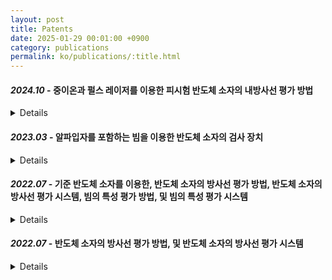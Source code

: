 ```yaml
---
layout: post
title: Patents
date: 2025-01-29 00:01:00 +0900
category: publications
permalink: ko/publications/:title.html
---
```

<!-- Font Awesome 스타일시트 포함 (문서 상단에 한 번만 삽입) -->
<link rel="stylesheet" href="https://cdnjs.cloudflare.com/ajax/libs/font-awesome/6.4.0/css/all.min.css">

<!-- 콘텐츠 항목 -->
#### *2024.10* - 중이온과 펄스 레이저를 이용한 피시험 반도체 소자의 내방사선 평가 방법  <a href="https://doi.org/10.8080/1020240151268" target="_blank"><i class="fas fa-link hover-icon" style="color:#1d78ff; margin-left:8px;"></i></a>
<details class="clickable-summary"> 

 본 발명에 따른 피시험 반도체 소자의 내방사선 평가 방법은, 피시험 반도체 소자를 중이온 장비에 제공하여 베이스 구간의 선형에너지전달(LET, linear energy transfer) 값에 따른 상기 피시험 반도체 소자의 단면적(cross section, σ) 값을 측정하는 단계, 상기 피시험 반도체 소자를 펄스 레이저 장비에 제공하고, 레이저 에너지 값에 따른 상기 피시험 반도체 소자의 단면적 값을 측정하는 단계, 및 상기 펄스 레이저 장비에 제공된 상기 레이저 에너지 값을 상기 선형에너지전달 값으로 변환시켜, 상기 베이스 구간을 제외한 나머지 구간의 선형에너지전달 값에 따른 상기 피시험 반도체 소자의 단면적 값을 유추하는 단계를 포함할 수 있다.
<br/> <!-- 한줄 띄기 -->
</details>

#### *2023.03* - 알파입자를 포함하는 빔을 이용한 반도체 소자의 검사 장치  <a href="https://doi.org/10.8080/1020220036992" target="_blank"><i class="fas fa-link hover-icon" style="color:#1d78ff; margin-left:8px;"></i></a>
<details class="clickable-summary"> 

반도체 소자의 검사 장치가 제공된다. 피시험 반도체 소자가 배치되는 스테이지, 상기 스테이지 상에 배치되어, 상기 피시험 반도체 소자로, 알파입자를 포함하는 빔을 조사하는 알파입자 선원, 및 상기 스테이지와 인접하게 배치되어, 상기 알파입자 선원에서 조사되는 상기 빔의 조사 각도를 제어하는 빔 제어부를 포함하는 반도체 소자의 검사 장치에 있어서, 상기 알파입자 선원에서 조사되는 상기 빔의 조사 각도를 정밀하게 제어할 수 있어, 상기 피시험 반도체 소자에 대한 검사가 용이하게 수행될 수 있다.
<br/> <!-- 한줄 띄기 -->
</details>

#### *2022.07* - 기준 반도체 소자를 이용한, 반도체 소자의 방사선 평가 방법, 반도체 소자의 방사선 평가 시스템, 빔의 특성 평가 방법, 및 빔의 특성 평가 시스템 <a href="https://doi.org/10.8080/1020210185197" target="_blank"><i class="fas fa-link hover-icon" style="color:#1d78ff; margin-left:8px;"></i></a>
<details class="clickable-summary"> 

반도체 소자의 방사선 평가 방법이 제공된다. 상기 반도체 소자의 평가 방법은, 테스트 보드를 준비하는 단계, 상기 테스트 보드의 테스트 영역 내에, 기준 피시험 반도체 소자 및 비기준 피시험 반도체 소자를 포함하는 복수의 피시험 반도체 소자를 배치하는 단계, 상기 테스트 보드의 상기 테스트 영역으로, 방사선 테스트 빔을 조사하여, 상기 테스트 빔에 의한 복수의 상기 피시험 반도체 소자의 에러 값을 측정하는 단계, 상기 기준 피시험 반도체 소자의 기준 에러 값 및 상기 기준 피시험 반도체 소자의 측정된 에러 값을 이용하여, 에러 보정 값을 계산하는 단계, 및 상기 에러 보정 값을 이용하여 상기 비기준 피시험 반도체 소자의 측정된 에러 값으로부터, 상기 비기준 피시험 반도체 소자의 기준 에러 값을 계산하는 단계를 포함할 수 있다. 또한, 빔 특성 제어보드를 이용한 피시험 반도체 소자의 민감 영역, 에너지별 에러 단면도, 및 브래그 피크 위치 정보를 구할 수 있다.
<br/> <!-- 한줄 띄기 -->
</details>

#### *2022.07* - 반도체 소자의 방사선 평가 방법, 및 반도체 소자의 방사선 평가 시스템 <a href="https://doi.org/10.8080/1020210185196" target="_blank"><i class="fas fa-link hover-icon" style="color:#1d78ff; margin-left:8px;"></i></a>
<details class="clickable-summary"> 

반도체 소자의 평가 시스템이 제공된다. 테스트 보드에 배치된 피시험 반도체 소자에 대해서 방사선 테스트 빔을 조사하여 상기 피시험 반도체 소자의 에러 값을 측정하는 상기 반도체 소자의 평가 시스템에 있어서, 상기 피시험 반도체 소자는, 기준 피시험 반도체 소자 및 일반 피시험 반도체 소자를 포함하고, 상기 반도체 소자의 평가 시스템은, 상기 기준 피시험 반도체 소자의 기준 에러 값, 및 상기 일반 피시험 반도체 소자의 기준 에러 값을 도출하되, 상기 일반 피시험 반도체 소자의 기준 에러 값은, 상기 기준 피시험 반도체 소자의 기준 에러 값에 대한 상대적인 비율로 정의될 수 있다.
<br/> <!-- 한줄 띄기 -->
</details>

